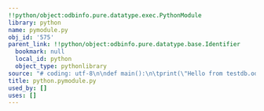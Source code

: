 ```yaml
---
!!python/object:odbinfo.pure.datatype.exec.PythonModule
library: python
name: pymodule.py
obj_id: '575'
parent_link: !!python/object:odbinfo.pure.datatype.base.Identifier
  bookmark: null
  local_id: python
  object_type: pythonlibrary
source: "# coding: utf-8\n\ndef main():\n\tprint(\"Hello from testdb.odb\")\n\n\n"
title: python.pymodule.py
used_by: []
uses: []
---
```

